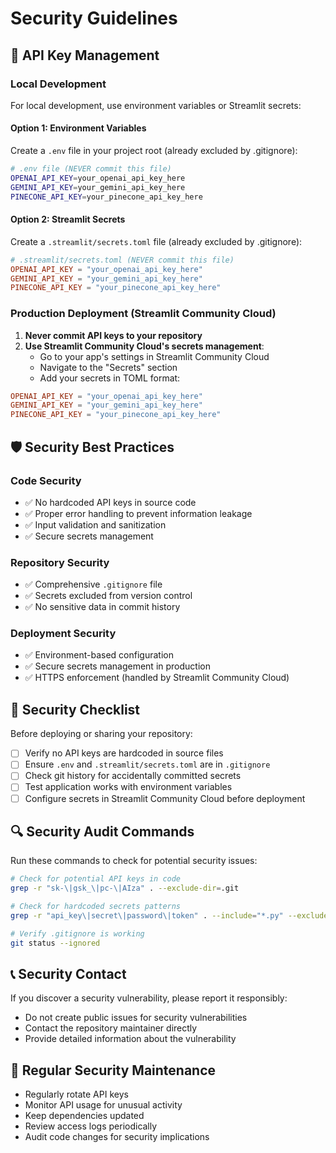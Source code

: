 # Security Guidelines

## 🔐 API Key Management

### Local Development

For local development, use environment variables or Streamlit secrets:

#### Option 1: Environment Variables
Create a `.env` file in your project root (already excluded by .gitignore):

```bash
# .env file (NEVER commit this file)
OPENAI_API_KEY=your_openai_api_key_here
GEMINI_API_KEY=your_gemini_api_key_here
PINECONE_API_KEY=your_pinecone_api_key_here
```

#### Option 2: Streamlit Secrets
Create a `.streamlit/secrets.toml` file (already excluded by .gitignore):

```toml
# .streamlit/secrets.toml (NEVER commit this file)
OPENAI_API_KEY = "your_openai_api_key_here"
GEMINI_API_KEY = "your_gemini_api_key_here"
PINECONE_API_KEY = "your_pinecone_api_key_here"
```

### Production Deployment (Streamlit Community Cloud)

1. **Never commit API keys to your repository**
2. **Use Streamlit Community Cloud's secrets management**:
   - Go to your app's settings in Streamlit Community Cloud
   - Navigate to the "Secrets" section
   - Add your secrets in TOML format:

```toml
OPENAI_API_KEY = "your_openai_api_key_here"
GEMINI_API_KEY = "your_gemini_api_key_here"
PINECONE_API_KEY = "your_pinecone_api_key_here"
```

## 🛡️ Security Best Practices

### Code Security
- ✅ No hardcoded API keys in source code
- ✅ Proper error handling to prevent information leakage
- ✅ Input validation and sanitization
- ✅ Secure secrets management

### Repository Security
- ✅ Comprehensive `.gitignore` file
- ✅ Secrets excluded from version control
- ✅ No sensitive data in commit history

### Deployment Security
- ✅ Environment-based configuration
- ✅ Secure secrets management in production
- ✅ HTTPS enforcement (handled by Streamlit Community Cloud)

## 🚨 Security Checklist

Before deploying or sharing your repository:

- [ ] Verify no API keys are hardcoded in source files
- [ ] Ensure `.env` and `.streamlit/secrets.toml` are in `.gitignore`
- [ ] Check git history for accidentally committed secrets
- [ ] Test application works with environment variables
- [ ] Configure secrets in Streamlit Community Cloud before deployment

## 🔍 Security Audit Commands

Run these commands to check for potential security issues:

```bash
# Check for potential API keys in code
grep -r "sk-\|gsk_\|pc-\|AIza" . --exclude-dir=.git

# Check for hardcoded secrets patterns
grep -r "api_key\|secret\|password\|token" . --include="*.py" --exclude-dir=.git

# Verify .gitignore is working
git status --ignored
```

## 📞 Security Contact

If you discover a security vulnerability, please report it responsibly:
- Do not create public issues for security vulnerabilities
- Contact the repository maintainer directly
- Provide detailed information about the vulnerability

## 🔄 Regular Security Maintenance

- Regularly rotate API keys
- Monitor API usage for unusual activity
- Keep dependencies updated
- Review access logs periodically
- Audit code changes for security implications